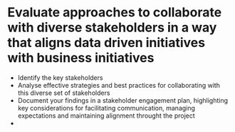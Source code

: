 # Evaluate approaches to collaborate with diverse stakeholders in a way that aligns data driven initiatives with business initiatives 

- Identify the key stakeholders
- Analyse effective strategies and best practices for collaborating with this diverse set of stakeholders
- Document your findings in a stakeholder engagement plan, highlighting key considerations for facilitating communication, managing expectations and maintaining alignment throught the project
- 
